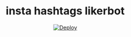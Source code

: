 <h1 align="center"> 
     insta hashtags likerbot
</h1>


<p align="center">
    <a href="https://heroku.com/deploy?template=https://github.com/famouskaykay/instagram"> <img src="https://www.herokucdn.com/deploy/button.svg" alt="Deploy"></a>
</p>
